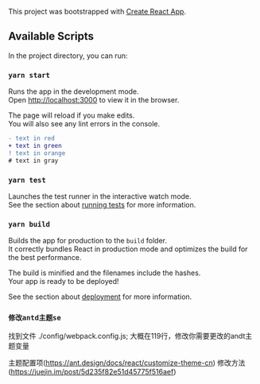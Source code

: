 This project was bootstrapped with [Create React App](https://github.com/facebook/create-react-app).

## Available Scripts

In the project directory, you can run:

### `yarn start`

Runs the app in the development mode.<br>
Open [http://localhost:3000](http://localhost:3000) to view it in the browser.

The page will reload if you make edits.<br>
You will also see any lint errors in the console.
```diff
- text in red
+ text in green
! text in orange
# text in gray
```

### `yarn test`

Launches the test runner in the interactive watch mode.<br>
See the section about [running tests](https://facebook.github.io/create-react-app/docs/running-tests) for more information.

### `yarn build`

Builds the app for production to the `build` folder.<br>
It correctly bundles React in production mode and optimizes the build for the best performance.

The build is minified and the filenames include the hashes.<br>
Your app is ready to be deployed!

See the section about [deployment](https://facebook.github.io/create-react-app/docs/deployment) for more information.

### `修改antd主题se`
找到文件 ./config/webpack.config.js; 大概在119行，修改你需要更改的andt主题变量

主题配置项(https://ant.design/docs/react/customize-theme-cn)
修改方法(https://juejin.im/post/5d235f82e51d45775f516aef)

